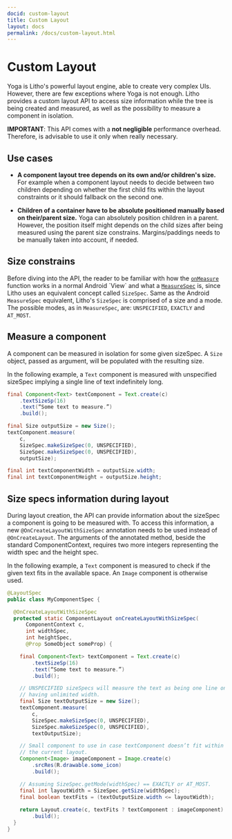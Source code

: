 ```yaml
---
docid: custom-layout
title: Custom Layout
layout: docs
permalink: /docs/custom-layout.html
---
```


# Custom Layout

Yoga is Litho's powerful layout engine, able to create very complex UIs. However, there are few exceptions where Yoga is not enough. Litho provides a custom layout API to access size information while the tree is being created and measured, as well as the possibility to measure a component in isolation.

**IMPORTANT**: This API comes with a **not negligible** performance overhead. Therefore, is advisable to use it only when really necessary.

## Use cases

* **A component layout tree depends on its own and/or children's size.** For example when a component layout needs to decide between two children depending on whether the first child fits within the layout constraints or it should fallback on the second one.

* **Children of a container have to be absolute positioned manually based on their/parent size.** Yoga can absolutely position children in a parent. However, the position itself might depends on the child sizes after being measured using the parent size constrains. Margins/paddings needs to be manually taken into account, if needed.

## Size constrains
Before diving into the API, the reader to be familiar with how the [`onMeasure`](https://developer.android.com/reference/android/view/View.html#onMeasure(int,%20int)) function works in a normal Android `View` and what a [`MeasureSpec`](https://developer.android.com/reference/android/view/View.MeasureSpec.html) is, since Litho uses an equivalent concept called `SizeSpec`. Same as the Android `MeasureSpec` equivalent, Litho's `SizeSpec` is comprised of a size and a mode. The possible modes, as in `MeasureSpec`, are: `UNSPECIFIED`, `EXACTLY` and `AT_MOST`.

## Measure a component

A component can be measured in isolation for some given sizeSpec. A `Size` object, passed as argument, will be populated with the resulting size.

In the following example, a `Text` component is measured with unspecified sizeSpec implying a single line of text indefinitely long.

``` java
final Component<Text> textComponent = Text.create(c)
    .textSizeSp(16)
    .text(“Some text to measure.”)
    .build();

final Size outputSize = new Size();
textComponent.measure(
    c, 
    SizeSpec.makeSizeSpec(0, UNSPECIFIED),
    SizeSpec.makeSizeSpec(0, UNSPECIFIED),
    outputSize);

final int textComponentWidth = outputSize.width;
final int textComponentHeight = outputSize.height;
```

## Size specs information during layout
During layout creation, the API can provide information about the sizeSpec a component is going to be measured with. To access this information, a new `@OnCreateLayoutWithSizeSpec` annotation needs to be used instead of `@OnCreateLayout`. The arguments of the annotated method, beside the standard ComponentContext, requires two more integers representing the width spec and the height spec.

In the following example, a `Text` component is measured to check if the given text fits in the available space. An `Image` component is otherwise used.

``` java
@LayoutSpec
public class MyComponentSpec {

  @OnCreateLayoutWithSizeSpec
  protected static ComponentLayout onCreateLayoutWithSizeSpec(
      ComponentContext c,
      int widthSpec,
      int heightSpec,
      @Prop SomeObject someProp) {

    final Component<Text> textComponent = Text.create(c)
        .textSizeSp(16)
        .text(“Some text to measure.”)
        .build();

    // UNSPECIFIED sizeSpecs will measure the text as being one line only,
    // having unlimited width.
    final Size textOutputSize = new Size();
    textComponent.measure(
        c, 
        SizeSpec.makeSizeSpec(0, UNSPECIFIED),
        SizeSpec.makeSizeSpec(0, UNSPECIFIED),
        textOutputSize);

    // Small component to use in case textComponent doesn’t fit within
    // the current layout.
    Component<Image> imageComponent = Image.create(c)
        .srcRes(R.drawable.some_icon)
        .build();

    // Assuming SizeSpec.getMode(widthSpec) == EXACTLY or AT_MOST.
    final int layoutWidth = SizeSpec.getSize(widthSpec);
    final boolean textFits = (textOutputSize.width <= layoutWidth);
    
    return Layout.create(c, textFits ? textComponent : imageComponent)
        .build();
  }
}
```